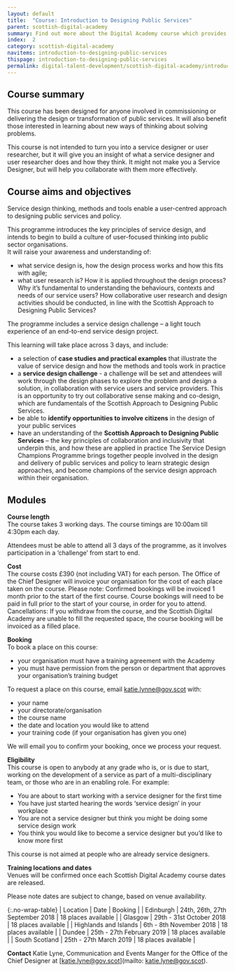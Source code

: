 ```yaml
---
layout: default
title:  "Course: Introduction to Designing Public Services"
parent: scottish-digital-academy
summary: Find out more about the Digital Academy course which provides an introduction to public sector service design.
index:  2
category: scottish-digital-academy
navitems: introduction-to-designing-public-services
thispage: introduction-to-designing-public-services
permalink: digital-talent-development/scottish-digital-academy/introduction-to-designing-public-services/
---
```


## Course summary
This course has been designed for anyone involved in commissioning or delivering the design or transformation of public services. It will also benefit those interested in learning about new ways of thinking about solving problems.

This course is not intended to turn you into a service designer or user researcher, but it will give you an insight of what a service designer and user researcher does and how they think. It might not make you a Service Designer, but will help you collaborate with them more effectively.

## Course aims and objectives
Service design thinking, methods and tools enable a user-centred approach to designing public services and policy.

This programme introduces the key principles of service design, and intends to begin to build a culture of user-focused thinking into public sector organisations.  
It will raise your awareness and understanding of:
- what service design is, how the design process works and how this fits with agile;
- what user research is? How it is applied throughout the design process? Why it’s fundamental to understanding the behaviours, contexts and needs of our service users? How collaborative user research and design activities should be conducted, in line with the Scottish Approach to Designing Public Services?  

The programme includes a service design challenge – a light touch experience of an end-to-end service design project.

This learning will take place across 3 days, and include:
- a selection of **case studies and practical examples** that illustrate the value of service design and how the methods and tools work in practice
- a **service design challenge** - a challenge will be set and attendees will work through the design phases to explore the problem and design a solution, in collaboration with service users and service providers. This is an opportunity to try out collaborative sense making and co-design, which are fundamentals of the Scottish Approach to Designing Public Services.
- be able to **identify opportunities to involve citizens** in the design of your public services
- have an understanding of the **Scottish Approach to Designing Public Services** – the key principles of collaboration and inclusivity that underpin this, and how these are applied in practice
The Service Design Champions Programme brings together people involved in the design and delivery of public services and policy to learn strategic design approaches, and become champions of the service design approach within their organisation.


## Modules

**Course length**  
The course takes 3 working days. The course timings are 10:00am till 4:30pm each day.

Attendees must be able to attend all 3 days of the programme, as it involves participation in a ‘challenge’ from start to end.

**Cost**  
The course costs £390 (not including VAT) for each person. The Office of the Chief Designer will invoice your organisation for the cost of each place taken on the course.
Please note:
Confirmed bookings will be invoiced 1 month prior to the start of the first course.
Course bookings will need to be paid in full prior to the start of your course, in order for you to attend.
Cancellations: If you withdraw from the course, and the Scottish Digital Academy are unable to fill the requested space, the course booking will be invoiced as a filled place.  

**Booking**  
To book a place on this course:
- your organisation must have a training agreement with the Academy
- you must have permission from the person or department that approves your organisation’s training budget  

To request a place on this course, email katie.lynne@gov.scot with:
- your name
- your directorate/organisation
- the course name
- the date and location you would like to attend
- your training code (if your organisation has given you one)  

We will email you to confirm your booking, once we process your request.  

**Eligibility**  
This course is open to anybody at any grade who is, or is due to start, working on the development of a service as part of a multi-disciplinary team, or those who are in an enabling role. For example:
- You are about to start working with a service designer for the first time
- You have just started hearing the words ‘service design’ in your workplace
- You are not a service designer but think you might be doing some service design work
- You think you would like to become a service designer but you’d like to know more first  

This course is not aimed at people who are already service designers.

**Training locations and dates**  
Venues will be confirmed once each Scottish Digital Academy course dates are released.

Please note dates are subject to change, based on venue availability.

{:.no-wrap-table}
| Location | Date | Booking |
| Edinburgh | 24th, 26th, 27th September 2018 | 18 places available |
| Glasgow | 29th - 31st October 2018 | 18 places available |
| Highlands and Islands | 6th - 8th November 2018 | 18 places available |
| Dundee | 25th - 27th February 2019 | 18 places available |
| South Scotland | 25th - 27th March 2019 | 18 places available |

**Contact**
Katie Lyne, Communication and Events Manger for the Office of the Chief Designer at [katie.lyne@gov.scot](mailto: katie.lyne@gov.scot).
